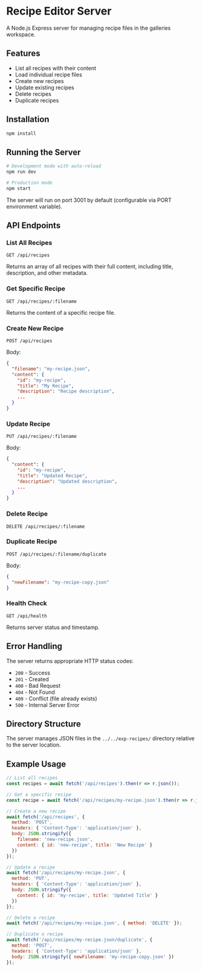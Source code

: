 # Recipe Editor Server

A Node.js Express server for managing recipe files in the galleries workspace.

## Features

- List all recipes with their content
- Load individual recipe files
- Create new recipes
- Update existing recipes
- Delete recipes
- Duplicate recipes

## Installation

```bash
npm install
```

## Running the Server

```bash
# Development mode with auto-reload
npm run dev

# Production mode
npm start
```

The server will run on port 3001 by default (configurable via PORT environment variable).

## API Endpoints

### List All Recipes
```
GET /api/recipes
```
Returns an array of all recipes with their full content, including title, description, and other metadata.

### Get Specific Recipe
```
GET /api/recipes/:filename
```
Returns the content of a specific recipe file.

### Create New Recipe
```
POST /api/recipes
```
Body:
```json
{
  "filename": "my-recipe.json",
  "content": {
    "id": "my-recipe",
    "title": "My Recipe",
    "description": "Recipe description",
    ...
  }
}
```

### Update Recipe
```
PUT /api/recipes/:filename
```
Body:
```json
{
  "content": {
    "id": "my-recipe",
    "title": "Updated Recipe",
    "description": "Updated description",
    ...
  }
}
```

### Delete Recipe
```
DELETE /api/recipes/:filename
```

### Duplicate Recipe
```
POST /api/recipes/:filename/duplicate
```
Body:
```json
{
  "newFilename": "my-recipe-copy.json"
}
```

### Health Check
```
GET /api/health
```
Returns server status and timestamp.

## Error Handling

The server returns appropriate HTTP status codes:
- `200` - Success
- `201` - Created
- `400` - Bad Request
- `404` - Not Found
- `409` - Conflict (file already exists)
- `500` - Internal Server Error

## Directory Structure

The server manages JSON files in the `../../exp-recipes/` directory relative to the server location.

## Example Usage

```javascript
// List all recipes
const recipes = await fetch('/api/recipes').then(r => r.json());

// Get a specific recipe
const recipe = await fetch('/api/recipes/my-recipe.json').then(r => r.json());

// Create a new recipe
await fetch('/api/recipes', {
  method: 'POST',
  headers: { 'Content-Type': 'application/json' },
  body: JSON.stringify({
    filename: 'new-recipe.json',
    content: { id: 'new-recipe', title: 'New Recipe' }
  })
});

// Update a recipe
await fetch('/api/recipes/my-recipe.json', {
  method: 'PUT',
  headers: { 'Content-Type': 'application/json' },
  body: JSON.stringify({
    content: { id: 'my-recipe', title: 'Updated Title' }
  })
});

// Delete a recipe
await fetch('/api/recipes/my-recipe.json', { method: 'DELETE' });

// Duplicate a recipe
await fetch('/api/recipes/my-recipe.json/duplicate', {
  method: 'POST',
  headers: { 'Content-Type': 'application/json' },
  body: JSON.stringify({ newFilename: 'my-recipe-copy.json' })
});
```
